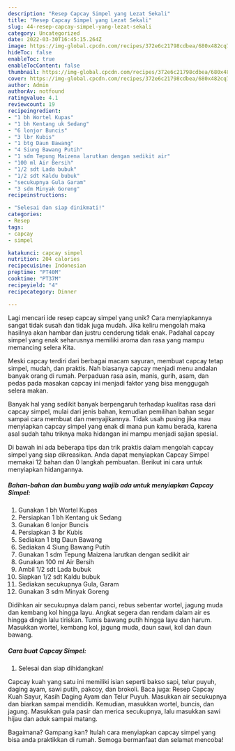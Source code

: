 ```yaml
---
description: "Resep Capcay Simpel yang Lezat Sekali"
title: "Resep Capcay Simpel yang Lezat Sekali"
slug: 44-resep-capcay-simpel-yang-lezat-sekali
category: Uncategorized
date: 2022-03-30T16:45:15.264Z
image: https://img-global.cpcdn.com/recipes/372e6c21798cdbea/680x482cq70/capcay-simpel-foto-resep-utama.jpg
hideToc: false
enableToc: true
enableTocContent: false
thumbnail: https://img-global.cpcdn.com/recipes/372e6c21798cdbea/680x482cq70/capcay-simpel-foto-resep-utama.jpg
cover: https://img-global.cpcdn.com/recipes/372e6c21798cdbea/680x482cq70/capcay-simpel-foto-resep-utama.jpg
author: Admin
authorAv: notfound
ratingvalue: 4.1
reviewcount: 19
recipeingredient:
- "1 bh Wortel Kupas"
- "1 bh Kentang uk Sedang"
- "6 lonjor Buncis"
- "3 lbr Kubis"
- "1 btg Daun Bawang"
- "4 Siung Bawang Putih"
- "1 sdm Tepung Maizena larutkan dengan sedikit air"
- "100 ml Air Bersih"
- "1/2 sdt Lada bubuk"
- "1/2 sdt Kaldu bubuk"
- "secukupnya Gula Garam"
- "3 sdm Minyak Goreng"
recipeinstructions:

- "Selesai dan siap dinikmati!"
categories:
- Resep
tags:
- capcay
- simpel

katakunci: capcay simpel 
nutrition: 204 calories
recipecuisine: Indonesian
preptime: "PT40M"
cooktime: "PT37M"
recipeyield: "4"
recipecategory: Dinner

---
```





Lagi mencari ide resep capcay simpel yang unik? Cara menyiapkannya sangat tidak susah dan tidak juga mudah. Jika keliru mengolah maka hasilnya akan hambar dan justru cenderung tidak enak. Padahal capcay simpel yang enak seharusnya memiliki aroma dan rasa yang mampu memancing selera Kita.





Meski capcay terdiri dari berbagai macam sayuran, membuat capcay tetap simpel, mudah, dan praktis. Nah biasanya capcay menjadi menu andalan banyak orang di rumah. Perpaduan rasa asin, manis, gurih, asam, dan pedas pada masakan capcay ini menjadi faktor yang bisa menggugah selera makan.

Banyak hal yang sedikit banyak berpengaruh terhadap kualitas rasa dari capcay simpel, mulai dari jenis bahan, kemudian pemilihan bahan segar sampai cara membuat dan menyajikannya. Tidak usah pusing jika mau menyiapkan capcay simpel yang enak di mana pun kamu berada, karena asal sudah tahu triknya maka hidangan ini mampu menjadi sajian spesial.






Di bawah ini ada beberapa tips dan trik praktis dalam mengolah capcay simpel yang siap dikreasikan. Anda dapat menyiapkan Capcay Simpel memakai 12 bahan dan 0 langkah pembuatan. Berikut ini cara untuk menyiapkan hidangannya.

<!--inarticleads1-->

##### Bahan-bahan dan bumbu yang wajib ada untuk menyiapkan Capcay Simpel:

1. Gunakan 1 bh Wortel Kupas
1. Persiapkan 1 bh Kentang uk Sedang
1. Gunakan 6 lonjor Buncis
1. Persiapkan 3 lbr Kubis
1. Sediakan 1 btg Daun Bawang
1. Sediakan 4 Siung Bawang Putih
1. Gunakan 1 sdm Tepung Maizena larutkan dengan sedikit air
1. Gunakan 100 ml Air Bersih
1. Ambil 1/2 sdt Lada bubuk
1. Siapkan 1/2 sdt Kaldu bubuk
1. Sediakan secukupnya Gula, Garam
1. Gunakan 3 sdm Minyak Goreng


Didihkan air secukupnya dalam panci, rebus sebentar wortel, jagung muda dan kembang kol hingga layu. Angkat segera dan rendam dalam air es hingga dingin lalu tiriskan. Tumis bawang putih hingga layu dan harum. Masukkan wortel, kembang kol, jagung muda, daun sawi, kol dan daun bawang. 

<!--inarticleads2-->

##### Cara buat Capcay Simpel:


1. Selesai dan siap dihidangkan!

Capcay kuah yang satu ini memiliki isian seperti bakso sapi, telur puyuh, daging ayam, sawi putih, pakcoy, dan brokoli. Baca juga: Resep Capcay Kuah Sayur, Kasih Daging Ayam dan Telur Puyuh. Masukkan air secukupnya dan biarkan sampai mendidih. Kemudian, masukkan wortel, buncis, dan jagung. Masukkan gula pasir dan merica secukupnya, lalu masukkan sawi hijau dan aduk sampai matang. 

Bagaimana? Gampang kan? Itulah cara menyiapkan capcay simpel yang bisa anda praktikkan di rumah. Semoga bermanfaat dan selamat mencoba!
